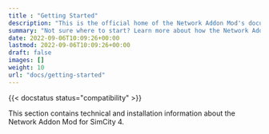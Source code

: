 ```yaml
---
title : "Getting Started"
description: "This is the official home of the Network Addon Mod's documentation."
summary: "Not sure where to start? Learn more about how the Network Addon Mod can be installed, frequently asked questions, its history and the people that made it happen."
date: 2022-09-06T10:09:26+00:00
lastmod: 2022-09-06T10:09:26+00:00
draft: false
images: []
weight: 10
url: "docs/getting-started"
---
```


{{< docstatus status="compatibility" >}}

This section contains technical and installation information about the Network Addon Mod for SimCity 4.